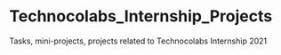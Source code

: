 # Technocolabs_Internship_Projects
Tasks, mini-projects, projects related to Technocolabs Internship 2021
